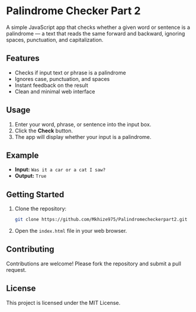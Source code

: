 # Palindrome Checker Part 2

A simple JavaScript app that checks whether a given word or sentence is a palindrome — a text that reads the same forward and backward, ignoring spaces, punctuation, and capitalization.

## Features

- Checks if input text or phrase is a palindrome
- Ignores case, punctuation, and spaces
- Instant feedback on the result
- Clean and minimal web interface

## Usage

1. Enter your word, phrase, or sentence into the input box.
2. Click the **Check** button.
3. The app will display whether your input is a palindrome.

## Example

- **Input:** `Was it a car or a cat I saw?`
- **Output:** `True`

## Getting Started

1. Clone the repository:
   ```sh
   git clone https://github.com/Mkhize975/Palindromecheckerpart2.git
   ```
2. Open the `index.html` file in your web browser.

## Contributing

Contributions are welcome! Please fork the repository and submit a pull request.

## License

This project is licensed under the MIT License.
